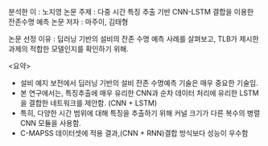 분석한 이 : 노지영
논문 주제 : 다중 시간 특징 추출 기반 CNN-LSTM 결합을 이용한 잔존수명 예측 
논문 저자 : 마주이, 김태형

논문 선정 이유 : 딥러닝 기반의 설비의 잔존 수명 예측 사례를 살펴보고, TLB가 제시한 과제의 적합한 모델인지를 확인하기 위해.

<요약>
- 설비 예지 보전에서 딥러닝 기반의 설비 잔존 수명예측 기술은 매우 중요한 기술임.
- 본 연구에서는, 특징추출에 매우 유리한 CNN과 순차 데이터 처리에 유리한 LSTM을 결합한 네트워크를 제안함. (CNN + LSTM)
- 특히, 다양한 시간 범위에 대해 특징을 추출하기 위해 커널 크기가 다른 복수의 병렬 CNN 모듈을 사용함. 
- C-MAPSS 데이터셋에 적용 결과,(CNN + RNN)결합 방식보다 성능이 우수함

